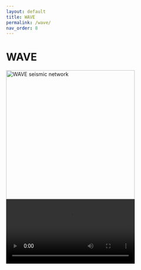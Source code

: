 ```yaml
---
layout: default
title: WAVE
permalink: /wave/
nav_order: 8
---
```


# WAVE


<img src="/assets/wave/Smart_City.png" alt="WAVE seismic network" width="350"/>

<video width="350" controls>
  <source src="anim_earthquake.mp4" type="video/mp4">
Your browser does not support the video tag.
</video> 

